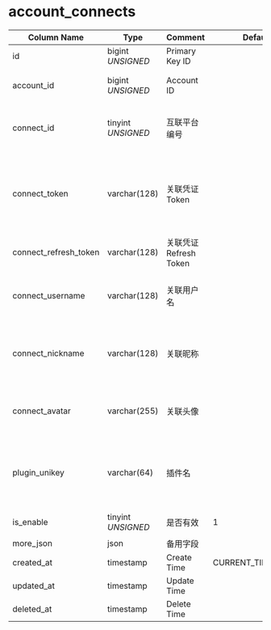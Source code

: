 # account_connects

| Column Name | Type | Comment | Default | Null | Remark |
| --- | --- | --- | --- | --- | --- |
| id | bigint *UNSIGNED* | Primary Key ID |  | NO | 自动递赠 |
| account_id | bigint *UNSIGNED* | Account ID |  | NO | 关联字段 [accounts->id](accounts.md) |
| connect_id | tinyint *UNSIGNED* | 互联平台编号 |  | NO | 关联配置表 [connects](../../database/dictionary/connects.md) 键值 |
| connect_token | varchar(128) | 关联凭证 Token |  | NO | **唯一值**<br>例如：微信 openid 或 GitHub Token |
| connect_refresh_token | varchar(128) | 关联凭证 Refresh Token |  | YES |  |
| connect_username | varchar(128) | 关联用户名 |  | YES | 互联平台的用户名，没有则留空 |
| connect_nickname | varchar(128) | 关联昵称 |  | NO | 互联平台的昵称，没有则填写平台的名称 |
| connect_avatar | varchar(255) | 关联头像 |  | YES | 互联平台的头像 URL，没有则留空 |
| plugin_unikey | varchar(64) | 插件名 |  | NO | 关联字段 [plugins->unikey](../plugins/plugins.md)<br>是由哪个插件创建的  |
| is_enable | tinyint *UNSIGNED* | 是否有效 | 1 | NO | 0.无效 / 1.有效 |
| more_json | json | 备用字段 |  | YES |  |
| created_at | timestamp | Create Time | CURRENT_TIMESTAMP | NO |  |
| updated_at | timestamp | Update Time |  | YES |  |
| deleted_at | timestamp | Delete Time |  | YES |  |
